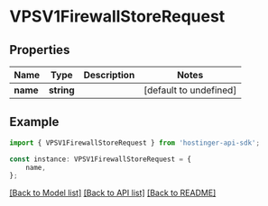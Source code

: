 # VPSV1FirewallStoreRequest


## Properties

Name | Type | Description | Notes
------------ | ------------- | ------------- | -------------
**name** | **string** |  | [default to undefined]

## Example

```typescript
import { VPSV1FirewallStoreRequest } from 'hostinger-api-sdk';

const instance: VPSV1FirewallStoreRequest = {
    name,
};
```

[[Back to Model list]](../README.md#documentation-for-models) [[Back to API list]](../README.md#documentation-for-api-endpoints) [[Back to README]](../README.md)

